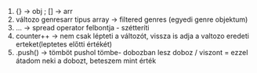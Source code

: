 1. {} -> obj ; [] -> arr
2. változo genresarr tipus array -> filtered genres (egyedi genre objektum)
3. ... -> spread operator felbontja - szétteríti 
4. counter++ -> nem csak lépteti a változót, vissza is adja a valtozo eredeti erteket(leptetes előtti értékét)
5. .push() -> tömböt pushol tömbe- dobozban lesz doboz / viszont = ezzel átadom neki a dobozt, beteszem mint érték